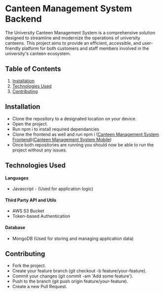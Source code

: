 # Canteen Management System Backend

The University Canteen Management System is a comprehensive solution designed to streamline and modernize the operations of university canteens. 
This project aims to provide an efficient, accessible, and user-friendly platform for both customers and staff members involved in the university's canteen ecosystem.

## Table of Contents

1. [Installation](#installation)
2. [Technologies Used](#technologies-used)
3. [Contributing](#contributing)


## Installation

- Clone the repository to a designated location on your device.
- Open the project.
- Run npm i to install required dependancies
- Clone the frontend as well and run npm i ([Canteen Management System Frontend](https://github.com/thenura442/Canteen-Management-System-Frontend/))([Canteen Management System Mobile](https://github.com/thenura442/Canteen-Management-System-Mobile/))
- Once both repositories are running you should now be able to run the project without any issues.


## Technologies Used

#### Languages

- Javascript - (Used for application logic)

#### Third Party API and Utils

- AWS S3 Bucket
- Token-based Authentication

#### Database

- MongoDB (Used for storing and managing application data)

## Contributing

- Fork the project.
- Create your feature branch (git checkout -b feature/your-feature).
- Commit your changes (git commit -am 'Add some feature').
- Push to the branch (git push origin feature/your-feature).
- Create a new Pull Request.

